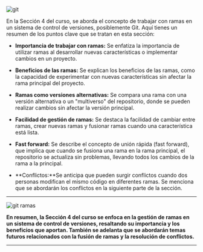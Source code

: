 ![git](https://git-scm.com/images/logos/1color-darkbg@2x.png)

En la Sección 4 del curso, se aborda el concepto de trabajar con ramas en un sistema de control de versiones, posiblemente Git. Aquí tienes un resumen de los puntos clave que se tratan en esta sección:

* **Importancia de trabajar con ramas:** Se enfatiza la importancia de utilizar ramas al desarrollar nuevas características o implementar cambios en un proyecto.

* **Beneficios de las ramas:** Se explican los beneficios de las ramas, como la capacidad de experimentar con nuevas características sin afectar la rama principal del proyecto.

* **Ramas como versiones alternativas:** Se compara una rama con una versión alternativa o un "multiverso" del repositorio, donde se pueden realizar cambios sin afectar la versión principal.

* **Facilidad de gestión de ramas:** Se destaca la facilidad de cambiar entre ramas, crear nuevas ramas y fusionar ramas cuando una característica está lista.

* **Fast forward:** Se describe el concepto de unión rápida (fast forward), que implica que cuando se fusiona una rama en la rama principal, el repositorio se actualiza sin problemas, llevando todos los cambios de la rama a la principal.

* **Conflictos:**Se anticipa que pueden surgir conflictos cuando dos personas modifican el mismo código en diferentes ramas. Se menciona que se abordarán los conflictos en la siguiente parte de la sección.

***
![git ramas](https://i.pinimg.com/564x/27/99/ec/2799ec1bc631f47dd0f96785f4a41571.jpg)

**En resumen, la Sección 4 del curso se enfoca en la gestión de ramas en un sistema de control de versiones, resaltando su importancia y los beneficios que aportan. También se adelanta que se abordarán temas futuros relacionados con la fusión de ramas y la resolución de conflictos.**
***